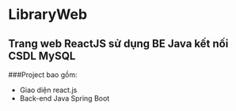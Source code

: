 # LibraryWeb

## Trang web ReactJS sử dụng BE Java kết nối CSDL MySQL 

###Project bao gồm:
+ Giao diện react.js
+ Back-end Java Spring Boot

